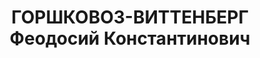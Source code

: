 ---
title: ГОРШКОВОЗ-ВИТТЕНБЕРГ Феодосий Константинович
description: 'Род. в 1902, Украина, Харьковская обл., г. Валки, украинец, обр.: высшее,
  член ВКП(б) с 1927. Проживал: Украинская ССР, Харьков, Пушкинский въезд, 6, кв.
  15. Плотник, инструктор отдела сов. торговли

  Арестован 08.08.1937. Обв. по ст. 54-7-8-11, 20 (участник контрреволюционной террористической
  организации правых). Приговор: ВК ВС СССР, 05.12.1937 – ВМН. Расстрелян 06.12.1937.

  Реабилитирован 10.08.1957'
---